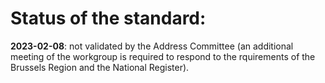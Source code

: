# Status of the standard:
**2023-02-08**: not validated by the Address Committee (an additional meeting of the workgroup is required to respond to the rquirements of the Brussels Region and the National Register).

